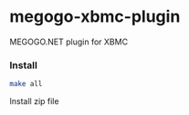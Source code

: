 megogo-xbmc-plugin
==================

MEGOGO.NET plugin for XBMC

### Install

```bash
make all
```

Install zip file
